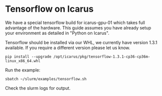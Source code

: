 Tensorflow on Icarus
===

We have a special tensorflow build for icarus-gpu-01 which takes full advantage of the hardware.
This guide assumes you have already setup your environment as detailed in "Python on Icarus".

Tensorflow should be installed via our WHL, we currently have version 1.3.1 available. If you require a different version please let us know.
```
pip install --upgrade /opt/icarus/pkg/tensorflow-1.3.1-cp36-cp36m-linux_x86_64.whl 
```

Run the example:
```
sbatch ~/slurm/examples/tensorflow.sh
```

Check the slurm logs for output.